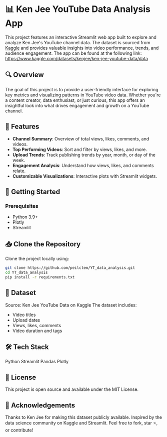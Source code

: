 # 📊 Ken Jee YouTube Data Analysis App

This project features an interactive Streamlit web app built to explore and analyze Ken Jee's YouTube channel data. The dataset is sourced from [Kaggle](https://www.kaggle.com/datasets/kenjee/ken-jee-youtube-data/data) and provides valuable insights into video performance, trends, and audience engagement.
The app can be found at the following link: https://www.kaggle.com/datasets/kenjee/ken-jee-youtube-data/data

## 🔍 Overview

The goal of this project is to provide a user-friendly interface for exploring key metrics and visualizing patterns in YouTube video data. Whether you're a content creator, data enthusiast, or just curious, this app offers an insightful look into what drives engagement and growth on a YouTube channel.

## 📌 Features

- **Channel Summary**: Overview of total views, likes, comments, and videos.
- **Top Performing Videos**: Sort and filter by views, likes, and more.
- **Upload Trends**: Track publishing trends by year, month, or day of the week.
- **Engagement Analysis**: Understand how views, likes, and comments relate.
- **Customizable Visualizations**: Interactive plots with Streamlit widgets.

## 🚀 Getting Started

### Prerequisites

- Python 3.9+
- Plotly
- Streamlit
  
## 📥 Clone the Repository

Clone the project locally using:

```bash
git clone https://github.com/peilclem/YT_data_analysis.git
cd YT_data_analysis
pip install -r requirements.txt
```

## 📁 Dataset

Source: Ken Jee YouTube Data on Kaggle
The dataset includes:
- Video titles
- Upload dates
- Views, likes, comments
- Video duration and tags

## 🛠️ Tech Stack

Python
Streamlit
Pandas
Plotly

## 📄 License

This project is open source and available under the MIT License.

## 🙌 Acknowledgements

Thanks to Ken Jee for making this dataset publicly available.
Inspired by the data science community on Kaggle and Streamlit.
Feel free to fork, star ⭐, or contribute!
